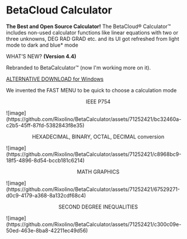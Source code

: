 <h1>BetaCloud Calculator</h1>

**The Best and Open Source Calculator!**
The BetaCloud® Calculator™ includes non-used calculator functions like linear equations with two or three unknowns, DEG RAD GRAD etc. and its UI got refreshed from light mode to dark and blue* mode

WHAT’S NEW? **(Version 4.4)**

Rebranded to BetaCalculator™ (now I'm working more on it).

<a href="https://mega.nz/file/czgi2R4A#47ySwip0w43LT8AV6vxlaocGPIv1i8_xBK3NedAY9Mg">ALTERNATIVE DOWNLOAD for Windows</a>


We invented the FAST MENU to be quick to choose a calculation mode

<p align="center">IEEE P754</p>
![image](https://github.com/Rixolino/BetaCalculator/assets/71252421/bc32460a-c2b5-45ff-87fd-5382843f8e35)


<p align="center">HEXADECIMAL, BINARY, OCTAL, DECIMAL conversion</p>
![image](https://github.com/Rixolino/BetaCalculator/assets/71252421/c8968bc9-18f5-4896-8d54-bccb181c6214)

<p align="center">MATH GRAPHICS</p>
![image](https://github.com/Rixolino/BetaCalculator/assets/71252421/67529271-d0c9-4179-a368-8a132cdf68c4)

<p align="center">SECOND DEGREE INEQUALITIES</p>
![image](https://github.com/Rixolino/BetaCalculator/assets/71252421/c300c09e-50ed-463e-8ba8-42211ec49d56)

